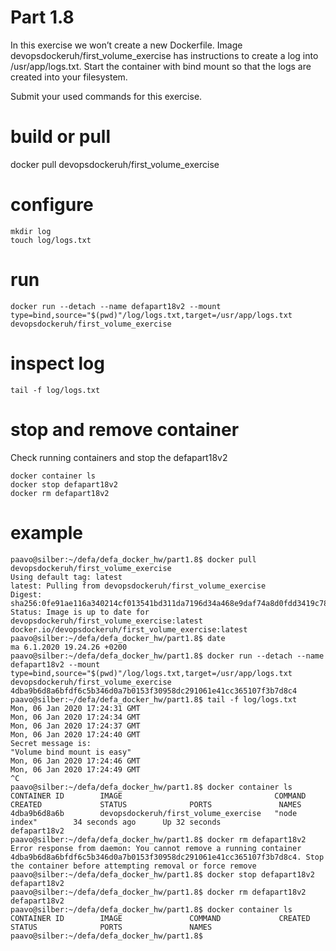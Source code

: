# Part 1.8 
In this exercise we won’t create a new Dockerfile. Image devopsdockeruh/first_volume_exercise has instructions to create a log into /usr/app/logs.txt. Start the container with bind mount so that the logs are created into your filesystem.

Submit your used commands for this exercise.

# build or pull
docker pull devopsdockeruh/first_volume_exercise

# configure
```code
mkdir log
touch log/logs.txt
```

# run
```code
docker run --detach --name defapart18v2 --mount type=bind,source="$(pwd)"/log/logs.txt,target=/usr/app/logs.txt devopsdockeruh/first_volume_exercise
```

# inspect log
```code
tail -f log/logs.txt
```

# stop and remove container

Check running containers and stop the defapart18v2
```code
docker container ls
docker stop defapart18v2
docker rm defapart18v2
```


# example
```code
paavo@silber:~/defa/defa_docker_hw/part1.8$ docker pull devopsdockeruh/first_volume_exercise
Using default tag: latest
latest: Pulling from devopsdockeruh/first_volume_exercise
Digest: sha256:0fe91ae116a340214cf013541bd311da7196d34a468e9daf74a8d0fdd3419c78
Status: Image is up to date for devopsdockeruh/first_volume_exercise:latest
docker.io/devopsdockeruh/first_volume_exercise:latest
paavo@silber:~/defa/defa_docker_hw/part1.8$ date
ma 6.1.2020 19.24.26 +0200
paavo@silber:~/defa/defa_docker_hw/part1.8$ docker run --detach --name defapart18v2 --mount type=bind,source="$(pwd)"/log/logs.txt,target=/usr/app/logs.txt devopsdockeruh/first_volume_exercise
4dba9b6d8a6bfdf6c5b346d0a7b0153f30958dc291061e41cc365107f3b7d8c4
paavo@silber:~/defa/defa_docker_hw/part1.8$ tail -f log/logs.txt 
Mon, 06 Jan 2020 17:24:31 GMT
Mon, 06 Jan 2020 17:24:34 GMT
Mon, 06 Jan 2020 17:24:37 GMT
Mon, 06 Jan 2020 17:24:40 GMT
Secret message is:
"Volume bind mount is easy"
Mon, 06 Jan 2020 17:24:46 GMT
Mon, 06 Jan 2020 17:24:49 GMT
^C
paavo@silber:~/defa/defa_docker_hw/part1.8$ docker container ls
CONTAINER ID        IMAGE                                  COMMAND             CREATED             STATUS              PORTS               NAMES
4dba9b6d8a6b        devopsdockeruh/first_volume_exercise   "node index"        34 seconds ago      Up 32 seconds                           defapart18v2
paavo@silber:~/defa/defa_docker_hw/part1.8$ docker rm defapart18v2
Error response from daemon: You cannot remove a running container 4dba9b6d8a6bfdf6c5b346d0a7b0153f30958dc291061e41cc365107f3b7d8c4. Stop the container before attempting removal or force remove
paavo@silber:~/defa/defa_docker_hw/part1.8$ docker stop defapart18v2
defapart18v2
paavo@silber:~/defa/defa_docker_hw/part1.8$ docker rm defapart18v2
defapart18v2
paavo@silber:~/defa/defa_docker_hw/part1.8$ docker container ls
CONTAINER ID        IMAGE               COMMAND             CREATED             STATUS              PORTS               NAMES
paavo@silber:~/defa/defa_docker_hw/part1.8$ 
```

